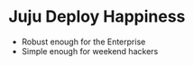 
# Juju Deploy Happiness

- Robust enough for the Enterprise <!-- .element: class="fragment" data-fragment-index="1" -->
- Simple enough for weekend hackers <!-- .element: class="fragment" data-fragment-index="2" -->
